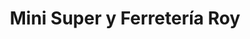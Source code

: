 ---
title: "Mini Super y Ferretería Roy"
url: /ciudad-de-panama/mini-super-y-ferreteria-roy/
shop: Eisenwaren
---